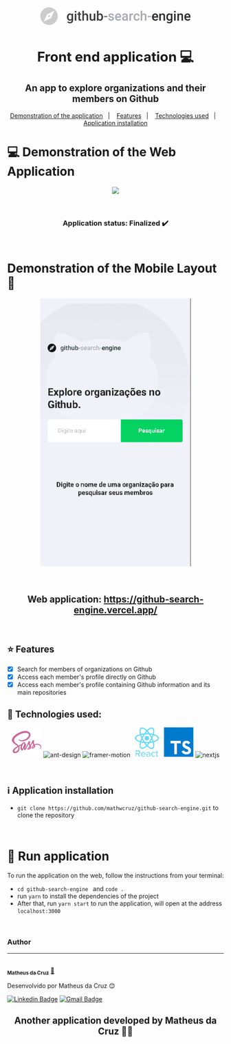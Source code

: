 <h1 align="center">
  <img src="./public/images/gray-logo.svg" alt="github-search-engine" width="350">
</h1>

## **<h2 align="center">Front end application  💻</h2>**

## <p><h2 align="center">An app to explore organizations and their members on Github</h2> </p>

<p align="center">
  <a href="#computer-demonstration-of-the-web-application">Demonstration of the application</a>&nbsp;&nbsp;&nbsp;|&nbsp;&nbsp;&nbsp;
  <a href="#star-features">Features</a>&nbsp;&nbsp;&nbsp;|&nbsp;&nbsp;&nbsp;
  <a href="#rocket-technologies-used">Technologies used</a>&nbsp;&nbsp;&nbsp;|&nbsp;&nbsp;&nbsp;
  <a href="#information_source-application-installation">Application installation</a>
</p>

# :computer: Demonstration of the Web Application

<p align="center">
  <img src="./.github/web-demonstration.gif" width="1200px"/>
</p>

<br>

<h3 align="center"> 
	 Application status: Finalized ✔️
</h3>
<br>

# **Demonstration of the Mobile Layout** 📱

<p align="center">
  <img src="./.github/mobile-demonstration.gif" width="350px"/>
</p>

<br>

## <h2 align="center">Web application: https://github-search-engine.vercel.app/</h2>

<br>

## :star: Features
- [x] Search for members of organizations on Github
- [x] Access each member's profile directly on Github
- [x] Access each member's profile containing Github information and its main repositories

## :rocket: Technologies used:

<p align="center">

<img src="https://github.com/devicons/devicon/blob/master/icons/sass/sass-original.svg" alt="sass" width="70" height="70"/>
<img src="https://gw.alipayobjects.com/zos/rmsportal/rlpTLlbMzTNYuZGGCVYM.png" alt="ant-design" width="70" height="70"/>
<img src="https://user-images.githubusercontent.com/38039349/60953119-d3c6f300-a2fc-11e9-9596-4978e5d52180.png" alt="framer-motion" width="70" height="70"/>
<img src="https://github.com/devicons/devicon/blob/master/icons/react/react-original-wordmark.svg" alt="react" width="70" height="70"/>
<img src="https://github.com/devicons/devicon/blob/master/icons/typescript/typescript-original.svg" alt="typescript" width="70" height="70"/>
<img src="https://www.drupal.org/files/project-images/nextjs-drupal.jpg" alt="nextjs" width="70" height="70"/>

</p>

<br>

## :information_source: Application installation
- `git clone https://github.com/mathwcruz/github-search-engine.git` to clone the repository

<br>

# 🎲 Run application
To run the application on the web, follow the instructions from your terminal:
- `cd github-search-engine ` and `code .`
- run `yarn` to install the dependencies of the project
- After that, run `yarn start` to run the application, will open at the address `localhost:3000`

<br>

### Author
---

<a href="https://app.rocketseat.com.br/me/matheus-da-cruz-frontend">
 <img style="border-radius: 50%;" src="https://avatars.githubusercontent.com/u/68445791?v=4" width="100px;" alt=""/>
 <br />
 <sub><b>Matheus da Cruz</b></sub></a> <a href="https://app.rocketseat.com.br/me/matheus-da-cruz-frontend" title="Rocketseat">  🚀</a>

Desenvolvido por Matheus da Cruz 😊

[![Linkedin Badge](https://img.shields.io/badge/-Matheus-blue?style=flat-square&logo=Linkedin&logoColor=white&link=https://www.linkedin.com/in/matheus-cruz-frontend/)](https://www.linkedin.com/in/matheus-cruz-frontend/) 
[![Gmail Badge](https://img.shields.io/badge/-matheuswachcruz@gmail.com-c14438?style=flat-square&logo=Gmail&logoColor=white&link=mailto:matheuswachcruz@gmail.com)](mailto:matheuswachcruz@gmail.com)
<br>

### <p> <h2 align="center">Another application developed by Matheus da Cruz 👨‍💻 </h2> </p>

